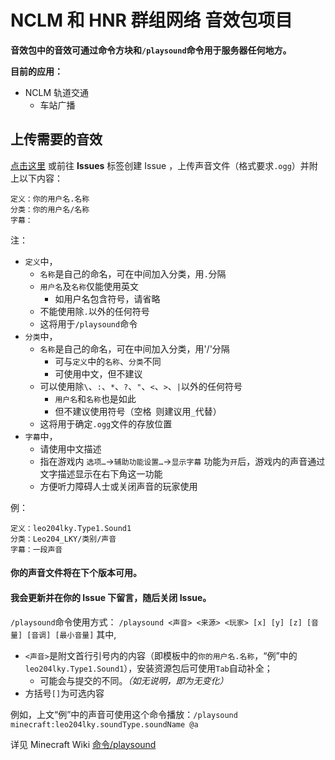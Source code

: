 # NCLM 和 HNR 群组网络 音效包项目

**音效包中的音效可通过命令方块和`/playsound`命令用于服务器任何地方。**

**目前的应用：**
+ NCLM 轨道交通
  + 车站广播

## 上传需要的音效

[点击这里](https://github.com/Leo204-LKY/NAHGN-Sound-Pack/issues/new "创建一个Issue") 或前往 **Issues** 标签创建 Issue ，上传声音文件（格式要求`.ogg`）并附上以下内容：

```
定义：你的用户名.名称
分类：你的用户名/名称
字幕：
```
注：
+ `定义`中，
  + `名称`是自己的命名，可在中间加入分类，用`.`分隔
  + `用户名`及`名称`仅能使用英文
    + 如用户名包含符号，请省略
  + 不能使用除`.`以外的任何符号
  + 这将用于`/playsound`命令
+ `分类`中，
  + `名称`是自己的命名，可在中间加入分类，用'/'分隔
    + 可与`定义`中的`名称`、`分类`不同
    + 可使用中文，但不建议
  + 可以使用除`\`、`:`、`*`、`?`、`"`、`<`、`>`、`|`以外的任何符号
    + `用户名`和`名称`也是如此
    + 但不建议使用符号（空格` `则建议用`_`代替）
  + 这将用于确定`.ogg`文件的存放位置
+ `字幕`中，
  + 请使用中文描述
  + 指在游戏内 `选项…`->`辅助功能设置…`->`显示字幕` 功能为`开`后，游戏内的声音通过文字描述显示在右下角这一功能
  + 方便听力障碍人士或关闭声音的玩家使用

例：
```
定义：leo204lky.Type1.Sound1
分类：Leo204_LKY/类别/声音
字幕：一段声音
```
 
#### 你的声音文件将在下个版本可用。
#### 我会更新并在你的 **Issue** 下留言，随后关闭 **Issue**。
`/playsound`命令使用方式：
`/playsound <声音> <来源> <玩家> [x] [y] [z] [音量] [音调] [最小音量]`
其中,
+ `<声音>`是附文首行引号内的内容（即模板中的`你的用户名.名称`，“例”中的`leo204lky.Type1.Sound1`），安装资源包后可使用`Tab`自动补全；
  + 可能会与提交的不同。_（如无说明，即为无变化）_
+ 方括号`[]`为可选内容

例如，上文“例”中的声音可使用这个命令播放：`/playsound minecraft:leo204lky.soundType.soundName @a`

详见 Minecraft Wiki [命令/playsound](https://minecraft-zh.gamepedia.com/%E5%91%BD%E4%BB%A4/playsound "跳转到 Minecraft Wiki 上的相关内容")
